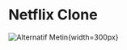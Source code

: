 # Netflix Clone
![Alternatif Metin](https://media.discordapp.net/attachments/1112823480505876526/1220180584438038639/Ekran_Resmi_2024-03-21_04.06.19.png?ex=660e00b9&is=65fb8bb9&hm=8e464c65d39467ea8b3539c31fd870d54556273cf7c1597d69f5132fbe230a67&=&format=webp&quality=lossless&width=648&height=1278){width=300px}




